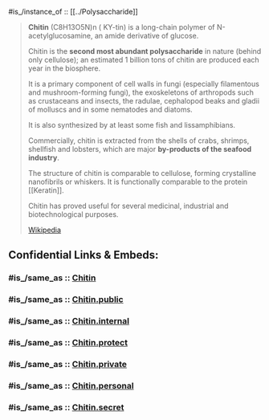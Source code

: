 
#is_/instance_of :: [[../Polysaccharide]] 

> **Chitin** (C8H13O5N)n ( KY-tin) is a long-chain polymer of N-acetylglucosamine, 
> an amide derivative of glucose. 
> 
> Chitin is the __second most abundant polysaccharide__ in nature (behind only cellulose); 
> an estimated 1 billion tons of chitin are produced each year in the biosphere. 
> 
> It is a primary component of cell walls in fungi (especially filamentous and mushroom-forming fungi), 
> the exoskeletons of arthropods such as crustaceans and insects, the radulae, cephalopod beaks 
> and gladii of molluscs and in some nematodes and diatoms.
>
> It is also synthesized by at least some fish and lissamphibians. 
> 
> Commercially, chitin is extracted from the shells of crabs, shrimps, shellfish and lobsters, 
> which are major __by-products of the seafood industry__. 
> 
> The structure of chitin is comparable to cellulose, forming crystalline nanofibrils or whiskers. 
> It is functionally comparable to the protein [[Keratin]]. 
> 
> Chitin has proved useful for several medicinal, industrial and biotechnological purposes.
>
> [Wikipedia](https://en.wikipedia.org/wiki/Chitin)


## Confidential Links & Embeds: 

### #is_/same_as :: [Chitin](/_Standards/bio/Metabolism/Nutrition/Carbohydrate/Polysaccharide/Chitin.md) 

### #is_/same_as :: [Chitin.public](/_public/bio/Metabolism/Nutrition/Carbohydrate/Polysaccharide/Chitin.public.md) 

### #is_/same_as :: [Chitin.internal](/_internal/bio/Metabolism/Nutrition/Carbohydrate/Polysaccharide/Chitin.internal.md) 

### #is_/same_as :: [Chitin.protect](/_protect/bio/Metabolism/Nutrition/Carbohydrate/Polysaccharide/Chitin.protect.md) 

### #is_/same_as :: [Chitin.private](/_private/bio/Metabolism/Nutrition/Carbohydrate/Polysaccharide/Chitin.private.md) 

### #is_/same_as :: [Chitin.personal](/_personal/bio/Metabolism/Nutrition/Carbohydrate/Polysaccharide/Chitin.personal.md) 

### #is_/same_as :: [Chitin.secret](/_secret/bio/Metabolism/Nutrition/Carbohydrate/Polysaccharide/Chitin.secret.md)

